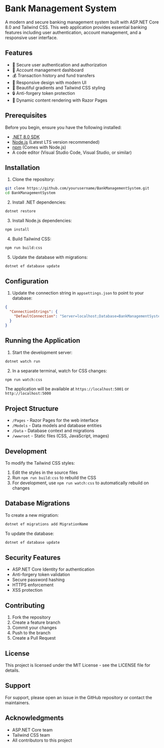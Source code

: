 # Bank Management System

A modern and secure banking management system built with ASP.NET Core 8.0 and Tailwind CSS. This web application provides essential banking features including user authentication, account management, and a responsive user interface.

## Features

- 🔐 Secure user authentication and authorization
- 💼 Account management dashboard
- 💰 Transaction history and fund transfers
- 📱 Responsive design with modern UI
- 🎨 Beautiful gradients and Tailwind CSS styling
- 🔒 Anti-forgery token protection
- 📄 Dynamic content rendering with Razor Pages

## Prerequisites

Before you begin, ensure you have the following installed:
- [.NET 8.0 SDK](https://dotnet.microsoft.com/download/dotnet/8.0)
- [Node.js](https://nodejs.org/) (Latest LTS version recommended)
- [npm](https://www.npmjs.com/) (Comes with Node.js)
- A code editor (Visual Studio Code, Visual Studio, or similar)

## Installation

1. Clone the repository:
```bash
git clone https://github.com/yourusername/BankManagementSystem.git
cd BankManagementSystem
```

2. Install .NET dependencies:
```bash
dotnet restore
```

3. Install Node.js dependencies:
```bash
npm install
```

4. Build Tailwind CSS:
```bash
npm run build:css
```

5. Update the database with migrations:
```bash
dotnet ef database update
```

## Configuration

1. Update the connection string in `appsettings.json` to point to your database:
```json
{
  "ConnectionStrings": {
    "DefaultConnection": "Server=localhost;Database=BankManagementSystem;Trusted_Connection=True;MultipleActiveResultSets=true"
  }
}
```

## Running the Application

1. Start the development server:
```bash
dotnet watch run
```

2. In a separate terminal, watch for CSS changes:
```bash
npm run watch:css
```

The application will be available at `https://localhost:5001` or `http://localhost:5000`

## Project Structure

- `/Pages` - Razor Pages for the web interface
- `/Models` - Data models and database entities
- `/Data` - Database context and migrations
- `/wwwroot` - Static files (CSS, JavaScript, images)

## Development

To modify the Tailwind CSS styles:
1. Edit the styles in the source files
2. Run `npm run build:css` to rebuild the CSS
3. For development, use `npm run watch:css` to automatically rebuild on changes

## Database Migrations

To create a new migration:
```bash
dotnet ef migrations add MigrationName
```

To update the database:
```bash
dotnet ef database update
```

## Security Features

- ASP.NET Core Identity for authentication
- Anti-forgery token validation
- Secure password hashing
- HTTPS enforcement
- XSS protection

## Contributing

1. Fork the repository
2. Create a feature branch
3. Commit your changes
4. Push to the branch
5. Create a Pull Request

## License

This project is licensed under the MIT License - see the LICENSE file for details.

## Support

For support, please open an issue in the GitHub repository or contact the maintainers.

## Acknowledgments

- ASP.NET Core team
- Tailwind CSS team
- All contributors to this project 